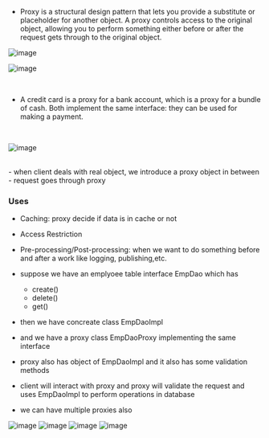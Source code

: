 - Proxy is a structural design pattern that lets you provide a substitute or placeholder for another object. A proxy controls access to the original object, allowing you to perform something either before or after the request gets through to the original object.

![image](https://github.com/Pranav-Vyas/System-Design-Diary/assets/86347266/c8e311fb-dd6d-4e66-892e-2ff4f66dc6cf)

![image](https://github.com/Pranav-Vyas/System-Design-Diary/assets/86347266/e3656f88-2d48-4181-8657-f9bab4029d92)

<br>

- A credit card is a proxy for a bank account, which is a proxy for a bundle of cash. Both implement the same interface: they can be used for making a payment.
<br>

![image](https://github.com/Pranav-Vyas/System-Design-Diary/assets/86347266/f677549c-a32c-445e-81b5-facfbd5081ac)

<br>
- when client deals with real object, we introduce a proxy object in between
- request goes through proxy

### Uses
- Caching: proxy decide if data is in cache or not
- Access Restriction
- Pre-processing/Post-processing: when we want to do something before and after a work like logging, publishing,etc.

- suppose we have an emplyoee table interface EmpDao which has
	- create()
	- delete()
	- get()
- then we have concreate class EmpDaoImpl
- and we have a proxy class EmpDaoProxy implementing the same interface
- proxy also has object of EmpDaoImpl and it also has some validation methods
- client will interact with proxy and proxy will validate the request and uses EmpDaoImpl to perform operations in database
- we can have multiple proxies also

![image](https://github.com/Pranav-Vyas/System-Design-Diary/assets/86347266/1c8cf38c-0389-4344-8ffa-fa1f81ec2c88)
![image](https://github.com/Pranav-Vyas/System-Design-Diary/assets/86347266/a9b3dbd3-36de-4d42-900d-cdc1fe075d9c)
![image](https://github.com/Pranav-Vyas/System-Design-Diary/assets/86347266/119cbe99-dbdf-42d9-bc36-c92bcf200439)
![image](https://github.com/Pranav-Vyas/System-Design-Diary/assets/86347266/f6b6e6ff-75f6-46d2-9bf8-36ec90b0380b)


